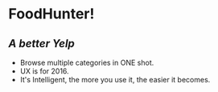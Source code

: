 # FoodHunter!
  
## *A better Yelp*

- Browse multiple categories in ONE shot.
- UX is for 2016.
- It's Intelligent, the more you use it, the easier it becomes.
